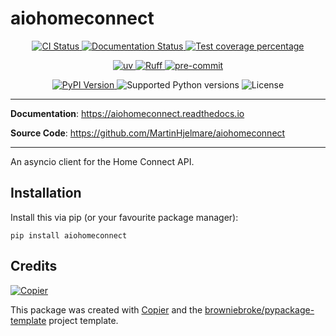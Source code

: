 # aiohomeconnect

<p align="center">
  <a href="https://github.com/MartinHjelmare/aiohomeconnect/actions/workflows/ci.yml?query=branch%3Amain">
    <img src="https://img.shields.io/github/actions/workflow/status/MartinHjelmare/aiohomeconnect/ci.yml?branch=main&label=CI&logo=github&style=flat-square" alt="CI Status" >
  </a>
  <a href="https://aiohomeconnect.readthedocs.io">
    <img src="https://img.shields.io/readthedocs/aiohomeconnect.svg?logo=read-the-docs&logoColor=fff&style=flat-square" alt="Documentation Status">
  </a>
  <a href="https://codecov.io/gh/MartinHjelmare/aiohomeconnect">
    <img src="https://img.shields.io/codecov/c/github/MartinHjelmare/aiohomeconnect.svg?logo=codecov&logoColor=fff&style=flat-square" alt="Test coverage percentage">
  </a>
</p>
<p align="center">
  <a href="https://github.com/astral-sh/uv">
    <img src="https://img.shields.io/endpoint?url=https://raw.githubusercontent.com/astral-sh/uv/main/assets/badge/v0.json" alt="uv">
  </a>
  <a href="https://github.com/astral-sh/ruff">
    <img src="https://img.shields.io/endpoint?url=https://raw.githubusercontent.com/astral-sh/ruff/main/assets/badge/v2.json" alt="Ruff">
  </a>
  <a href="https://github.com/pre-commit/pre-commit">
    <img src="https://img.shields.io/badge/pre--commit-enabled-brightgreen?logo=pre-commit&logoColor=white&style=flat-square" alt="pre-commit">
  </a>
</p>
<p align="center">
  <a href="https://pypi.org/project/aiohomeconnect/">
    <img src="https://img.shields.io/pypi/v/aiohomeconnect.svg?logo=python&logoColor=fff&style=flat-square" alt="PyPI Version">
  </a>
  <img src="https://img.shields.io/pypi/pyversions/aiohomeconnect.svg?style=flat-square&logo=python&amp;logoColor=fff" alt="Supported Python versions">
  <img src="https://img.shields.io/pypi/l/aiohomeconnect.svg?style=flat-square" alt="License">
</p>

---

**Documentation**: <a href="https://aiohomeconnect.readthedocs.io" target="_blank">https://aiohomeconnect.readthedocs.io </a>

**Source Code**: <a href="https://github.com/MartinHjelmare/aiohomeconnect" target="_blank">https://github.com/MartinHjelmare/aiohomeconnect </a>

---

An asyncio client for the Home Connect API.

## Installation

Install this via pip (or your favourite package manager):

`pip install aiohomeconnect`

## Credits

[![Copier](https://img.shields.io/endpoint?url=https://raw.githubusercontent.com/copier-org/copier/master/img/badge/badge-grayscale-inverted-border-orange.json)](https://github.com/copier-org/copier)

This package was created with
[Copier](https://copier.readthedocs.io/) and the
[browniebroke/pypackage-template](https://github.com/browniebroke/pypackage-template)
project template.
